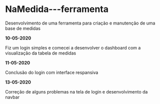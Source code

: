 # NaMedida---ferramenta
Desenvolvimento de uma ferramenta para criação e manutenção de uma base de medidas

**10-05-2020**

Fiz um login simples e comecei a desenvolver o dashboard com a visualização da tabela de medidas

**11-05-2020**

Conclusão do login com interface respansiva

**13-05-2020**

Correção de alguns problemas na tela de login e desenvolvimento da navbar